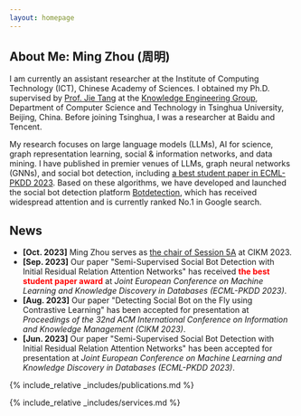 ```yaml
---
layout: homepage
---
```


## About Me: Ming Zhou (周明)

I am currently an assistant researcher at the Institute of Computing Technology (ICT), Chinese Academy of Sciences. I obtained my Ph.D. supervised by [Prof. Jie Tang](https://keg.cs.tsinghua.edu.cn/jietang/) at the [Knowledge Engineering Group](https://keg.cs.tsinghua.edu.cn/), Department of Computer Science and Technology in Tsinghua University, Beijing, China. Before joining Tsinghua, I was a researcher at Baidu and Tencent. 

My research focuses on large language models (LLMs), AI for science, graph representation learning, social & information networks, and data mining. I have published in premier venues of LLMs, graph neural networks (GNNs), and social bot detection, including [a best student paper in ECML-PKDD 2023](https://2023.ecmlpkdd.org/program/awards/). Based on these algorithms, we have developed and launched the social bot detection platform [Botdetection](https://botdetection.aminer.cn/robotmain), which has received widespread attention and is currently ranked No.1 in Google search.


## News

- **[Oct. 2023]** Ming Zhou serves as [the chair of Session 5A](https://uobevents.eventsair.com/cikm2023/programme---tuesday-24th-october) at CIKM 2023.
- **[Sep. 2023]** Our paper "Semi-Supervised Social Bot Detection with Initial Residual Relation Attention Networks" has received **<font color=red>the best student paper award</font>** at *Joint European Conference on Machine Learning and Knowledge Discovery in Databases (ECML-PKDD 2023)*.
- **[Aug. 2023]** Our paper "Detecting Social  Bot on the Fly using  Contrastive  Learning" has been accepted for presentation at *Proceedings of the 32nd ACM International Conference on Information and Knowledge Management (CIKM 2023)*.
- **[Jun. 2023]** Our paper "Semi-Supervised Social Bot Detection with Initial Residual Relation Attention Networks" has been accepted for presentation at *Joint European Conference on Machine Learning and Knowledge Discovery in Databases (ECML-PKDD 2023)*.


{% include_relative _includes/publications.md %}

{% include_relative _includes/services.md %}
